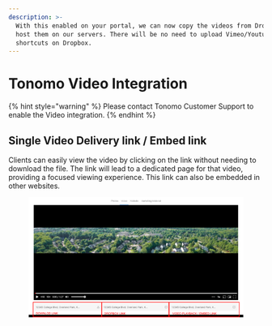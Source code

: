 ```yaml
---
description: >-
  With this enabled on your portal, we can now copy the videos from Dropbox and
  host them on our servers. There will be no need to upload Vimeo/Youtube web
  shortcuts on Dropbox.
---
```


# Tonomo Video Integration



{% hint style="warning" %}
Please contact Tonomo Customer Support to enable the Video integration.
{% endhint %}

## Single Video Delivery link / Embed link

Clients can easily view the video by clicking on the link without needing to download the file. The link will lead to a dedicated page for that video, providing a focused viewing experience. This link can also be embedded in other websites.

<figure><img src="../.gitbook/assets/image (211).png" alt=""><figcaption></figcaption></figure>
